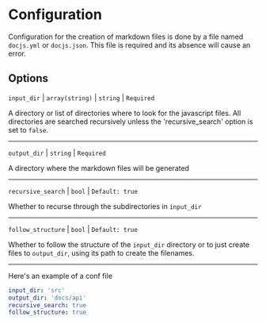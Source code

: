 Configuration
=============

Configuration for the creation of markdown files is done by a file named
`docjs.yml` or `docjs.json`. This file is required and its absence will cause
an error.

## Options

`input_dir` | `array(string)` | `string` | `Required`

A directory or list of directories where to look for the javascript files. All
directories are searched recursively unless the 'recursive_search' option is set
to `false`.

____

`output_dir` | `string` | `Required`

A directory where the markdown files will be generated

____

`recursive_search` | `bool` | `Default: true`

Whether to recurse through the subdirectories in `input_dir`

____

`follow_structure` | `bool` | `Default: true`

Whether to follow the structure of the `input_dir` directory or to just create
files to `output_dir`, using its path to create the filenames.

____

Here's an example of a conf file

```yaml
input_dir: 'src'
output_dir: 'docs/api'
recursive_search: true
follow_structure: true
```
